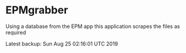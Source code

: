 # EPMgrabber
Using a database from the EPM app this application scrapes the files as required


Latest backup: Sun Aug 25 02:16:01 UTC 2019
